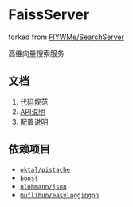 # FaissServer

forked from [FlYWMe/SearchServer](https://github.com/FlYWMe/SearchServer.git)

高维向量搜索服务

## 文档

1. [代码规范](docs/Code-Style.md)
1. [API说明](docs/UserManual.md)
1. [配置说明](docs/config.md)

## 依赖项目

- [`oktal/pistache`](https://github.com/oktal/pistache)
- [`boost`](http://www.boost.org/)
- [`nlohmann/json`](https://github.com/nlohmann/json)
- [`muflihun/easyloggingpp`](https://github.com/muflihun/easyloggingpp)

